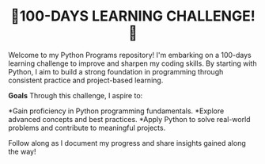 <h1 align="center">
  🎯100-DAYS LEARNING CHALLENGE!🚀
</h1>
  
Welcome to my Python Programs repository! I'm embarking on a 100-days learning challenge to improve and sharpen my coding skills. 
By starting with Python, I aim to build a strong foundation in programming through consistent practice and project-based learning. 

**Goals** 
Through this challenge, I aspire to:

*Gain proficiency in Python programming fundamentals.
*Explore advanced concepts and best practices.
*Apply Python to solve real-world problems and contribute to meaningful projects.


Follow along as I document my progress and share insights gained along the way!

